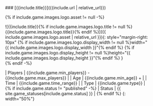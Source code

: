 <div class="row" style="margin-left: 2rem">
### [{{include.title}}]({{include.url | relative_url}})

{% if include.game.images.logo.asset != null -%}
<div style="float:left">
![{{include.title}}{% if include.game.images.logo.title != null %} {{include.game.images.logo.title}}{% endif %}]({{ include.game.images.logo.asset | relative_url }}){: style="margin-right: 10px" {% if include.game.images.logo.display_width != null %}width="{{ include.game.images.logo.display_width }}"{% endif %} {% if include.game.images.logo.display_height != null %}height="{{ include.game.images.logo.display_height }}"{% endif %} }
</div>
{% endif -%}
<div style="float:left">

| Players | {{include.game.min_players}} - {{include.game.max_players}} |
| Age | {{include.game.min_age}} + |
| Time | {{include.game.time_range}} |
| Type | {{include.game.type}} |
{% if include.game.status != "published" -%}
| Status | <span class="status {{include.game.status|slugify}}">{{ site.game_statuses[include.game.status] }}</span> |
{% endif %}
{: width="50%"}

</div>
</div>

